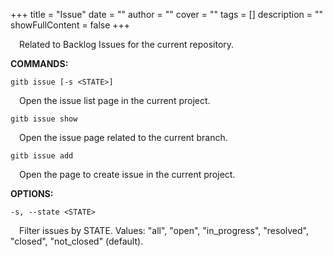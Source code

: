 +++
title = "Issue"
date = ""
author = ""
cover = ""
tags = []
description = ""
showFullContent = false
+++

&emsp;Related to Backlog Issues for the current repository.

__COMMANDS:__

`gitb issue [-s <STATE>]`

&emsp;Open the issue list page in the current project.

`gitb issue show`

&emsp;Open the issue page related to the current branch.

`gitb issue add`

&emsp;Open the page to create issue in the current project.

__OPTIONS:__

`-s, --state <STATE>`

&emsp;Filter issues by STATE. Values: "all", "open", "in_progress", "resolved", "closed", "not_closed" (default).
